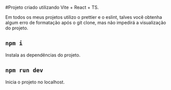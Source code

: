 #Projeto criado utilizando Vite + React + TS.

Em todos os meus projetos utilizo o prettier e o eslint, talves você obtenha algum erro de formatação após o git clone, mas não impedirá a visualização do projeto.


## `npm i`
Instala as dependências do projeto.

## `npm run dev`
Inicia o projeto no localhost.
